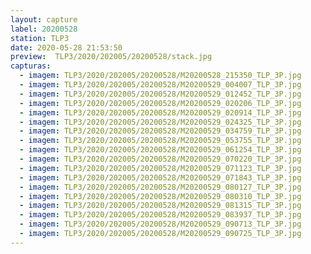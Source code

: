 ```yaml
---
layout: capture
label: 20200528
station: TLP3
date: 2020-05-28 21:53:50
preview:  TLP3/2020/202005/20200528/stack.jpg
capturas:
  - imagem: TLP3/2020/202005/20200528/M20200528_215350_TLP_3P.jpg
  - imagem: TLP3/2020/202005/20200528/M20200529_004007_TLP_3P.jpg
  - imagem: TLP3/2020/202005/20200528/M20200529_012452_TLP_3P.jpg
  - imagem: TLP3/2020/202005/20200528/M20200529_020206_TLP_3P.jpg
  - imagem: TLP3/2020/202005/20200528/M20200529_020914_TLP_3P.jpg
  - imagem: TLP3/2020/202005/20200528/M20200529_024325_TLP_3P.jpg
  - imagem: TLP3/2020/202005/20200528/M20200529_034759_TLP_3P.jpg
  - imagem: TLP3/2020/202005/20200528/M20200529_053755_TLP_3P.jpg
  - imagem: TLP3/2020/202005/20200528/M20200529_061254_TLP_3P.jpg
  - imagem: TLP3/2020/202005/20200528/M20200529_070220_TLP_3P.jpg
  - imagem: TLP3/2020/202005/20200528/M20200529_071123_TLP_3P.jpg
  - imagem: TLP3/2020/202005/20200528/M20200529_071843_TLP_3P.jpg
  - imagem: TLP3/2020/202005/20200528/M20200529_080127_TLP_3P.jpg
  - imagem: TLP3/2020/202005/20200528/M20200529_080310_TLP_3P.jpg
  - imagem: TLP3/2020/202005/20200528/M20200529_081315_TLP_3P.jpg
  - imagem: TLP3/2020/202005/20200528/M20200529_083937_TLP_3P.jpg
  - imagem: TLP3/2020/202005/20200528/M20200529_090713_TLP_3P.jpg
  - imagem: TLP3/2020/202005/20200528/M20200529_090725_TLP_3P.jpg
---
```


